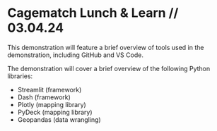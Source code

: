 # Cagematch Lunch & Learn // 03.04.24

This demonstration will feature a brief overview of tools used in the demonstration, including GitHub and VS Code.

The demonstration will cover a brief overview of the following Python libraries:

- Streamlit (framework)
- Dash (framework)
- Plotly (mapping library)
- PyDeck (mapping library)
- Geopandas (data wrangling)
